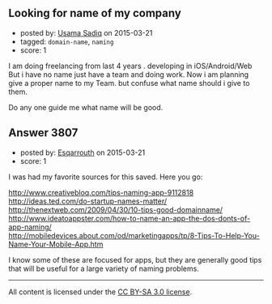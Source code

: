 ## Looking for name of my company

- posted by: [Usama Sadiq](https://stackexchange.com/users/1931094/usama-sadiq) on 2015-03-21
- tagged: `domain-name`, `naming`
- score: 1

<p>I am doing freelancing from last 4 years . developing in iOS/Android/Web
But i have no name just have a team and doing work. Now i am planning give a proper name to my Team. but confuse what name should i give to them.</p>

<p>Do any one guide me what name will be good.  </p>



## Answer 3807

- posted by: [Esqarrouth](https://stackexchange.com/users/3055586/esqarrouth) on 2015-03-21
- score: 1

<p>I was had my favorite sources for this saved. Here you go:</p>

<p><a href="http://www.creativebloq.com/tips-naming-app-9112818" rel="nofollow">http://www.creativebloq.com/tips-naming-app-9112818</a><br>
<a href="http://ideas.ted.com/do-startup-names-matter/" rel="nofollow">http://ideas.ted.com/do-startup-names-matter/</a><br>
<a href="http://thenextweb.com/2009/04/30/10-tips-good-domainname/" rel="nofollow">http://thenextweb.com/2009/04/30/10-tips-good-domainname/</a><br>
<a href="http://www.ideatoappster.com/how-to-name-an-app-the-dos-donts-of-app-naming/" rel="nofollow">http://www.ideatoappster.com/how-to-name-an-app-the-dos-donts-of-app-naming/</a><br>
<a href="http://mobiledevices.about.com/od/marketingapps/tp/8-Tips-To-Help-You-Name-Your-Mobile-App.htm" rel="nofollow">http://mobiledevices.about.com/od/marketingapps/tp/8-Tips-To-Help-You-Name-Your-Mobile-App.htm</a>  </p>

<p>I know some of these are focused for apps, but they are generally good tips that will be useful for a large variety of naming problems.</p>




---

All content is licensed under the [CC BY-SA 3.0 license](https://creativecommons.org/licenses/by-sa/3.0/).
